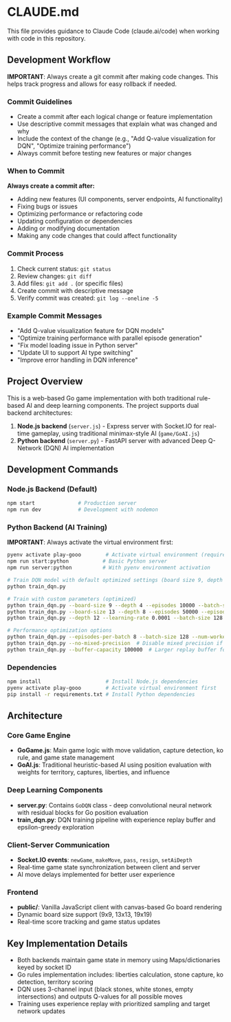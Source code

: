 # CLAUDE.md

This file provides guidance to Claude Code (claude.ai/code) when working with code in this repository.

## Development Workflow

**IMPORTANT**: Always create a git commit after making code changes. This helps track progress and allows for easy rollback if needed.

### Commit Guidelines
- Create a commit after each logical change or feature implementation
- Use descriptive commit messages that explain what was changed and why
- Include the context of the change (e.g., "Add Q-value visualization for DQN", "Optimize training performance")
- Always commit before testing new features or major changes

### When to Commit
**Always create a commit after:**
- Adding new features (UI components, server endpoints, AI functionality)
- Fixing bugs or issues
- Optimizing performance or refactoring code
- Updating configuration or dependencies
- Adding or modifying documentation
- Making any code changes that could affect functionality

### Commit Process
1. Check current status: `git status`
2. Review changes: `git diff`
3. Add files: `git add .` (or specific files)
4. Create commit with descriptive message
5. Verify commit was created: `git log --oneline -5`

### Example Commit Messages
- "Add Q-value visualization feature for DQN models"
- "Optimize training performance with parallel episode generation"
- "Fix model loading issue in Python server"
- "Update UI to support AI type switching"
- "Improve error handling in DQN inference"

## Project Overview

This is a web-based Go game implementation with both traditional rule-based AI and deep learning components. The project supports dual backend architectures:

1. **Node.js backend** (`server.js`) - Express server with Socket.IO for real-time gameplay, using traditional minimax-style AI (`game/GoAI.js`)
2. **Python backend** (`server.py`) - FastAPI server with advanced Deep Q-Network (DQN) AI implementation

## Development Commands

### Node.js Backend (Default)
```bash
npm start              # Production server
npm run dev            # Development with nodemon
```

### Python Backend (AI Training)
**IMPORTANT**: Always activate the virtual environment first:
```bash
pyenv activate play-gooo        # Activate virtual environment (required)
npm run start:python           # Basic Python server
npm run server:python          # With pyenv environment activation

# Train DQN model with default optimized settings (board size 9, depth 6)
python train_dqn.py

# Train with custom parameters (optimized)
python train_dqn.py --board-size 9 --depth 4 --episodes 10000 --batch-size 64
python train_dqn.py --board-size 13 --depth 8 --episodes 50000 --episodes-per-batch 8
python train_dqn.py --depth 12 --learning-rate 0.0001 --batch-size 128 --num-workers 8

# Performance optimization options
python train_dqn.py --episodes-per-batch 8 --batch-size 128 --num-workers 8  # Maximum speed
python train_dqn.py --no-mixed-precision  # Disable mixed precision if issues occur
python train_dqn.py --buffer-capacity 100000  # Larger replay buffer for better learning
```

### Dependencies
```bash
npm install                     # Install Node.js dependencies
pyenv activate play-gooo        # Activate virtual environment first
pip install -r requirements.txt # Install Python dependencies
```

## Architecture

### Core Game Engine
- **GoGame.js**: Main game logic with move validation, capture detection, ko rule, and game state management
- **GoAI.js**: Traditional heuristic-based AI using position evaluation with weights for territory, captures, liberties, and influence

### Deep Learning Components
- **server.py**: Contains `GoDQN` class - deep convolutional neural network with residual blocks for Go position evaluation
- **train_dqn.py**: DQN training pipeline with experience replay buffer and epsilon-greedy exploration

### Client-Server Communication
- **Socket.IO events**: `newGame`, `makeMove`, `pass`, `resign`, `setAiDepth`
- Real-time game state synchronization between client and server
- AI move delays implemented for better user experience

### Frontend
- **public/**: Vanilla JavaScript client with canvas-based Go board rendering
- Dynamic board size support (9x9, 13x13, 19x19)
- Real-time score tracking and game status updates

## Key Implementation Details

- Both backends maintain game state in memory using Maps/dictionaries keyed by socket ID
- Go rules implementation includes: liberties calculation, stone capture, ko detection, territory scoring
- DQN uses 3-channel input (black stones, white stones, empty intersections) and outputs Q-values for all possible moves
- Training uses experience replay with prioritized sampling and target network updates